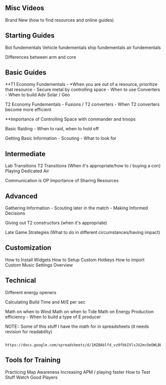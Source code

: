 




Misc Videos
---------------------------------------------------------------------------

Brand New (how to find resources and online guides)




Starting Guides
---------------------------------------------------------------------------
Bot fundementals
Vehicle fundementals
ship fundementals
air fundementals

Differences between arm and core




Basic Guides
---------------------------------------------------------------------------

**T1 Economy Fundementals
	- *When you are out of a resource, prioritize that resource
	- Secure metal by controlling space
	- When to use Converters
	- When to build Adv Solar / Geo

T2 Economy Fundementals
	- Fusions / T2 converters
	- When T2 converters become more efficient

**Importance of Controlling Space with commander and troops


Basic Raiding
	- When to raid, when to hold off

Getting Basic Information
	- Scouting
	- What to look for


Intermediate
---------------------------------------------------------------------------
Lab Transitions
T2 Transitions (When it's appropriate/how to / buying a con)
Playing Dedicated Air

Communication is OP
Importance of Sharing Resources





Advanced
---------------------------------------------------------------------------

Gathering Information
	- Scouting later in the match
	- Making Informed Decisions

Giving out T2 constructors (when it's appropriate)

Late Game Strategies (What to do in different circumstances/having impact)





Customization
---------------------------------------------------------------------------
How to Install Widgets
How to Setup Custom Hotkeys
How to import Custom Music
Settings Overview



Technical
---------------------------------------------------------------------------
Different energy openers

Calculating Build Time and M/E per sec

Math on when to Wind
Math on when to Tide
Math on Energy Production efficiency
	- When to build a type of E producer







NOTE:: Some of this stuff I have the math for in spreadsheets (it needs revision for readability)

		https://docs.google.com/spreadsheets/d/1HZ0Ablfd_vz9fbkIVlxJU2mcOeOWLBLtqBtagjbFcKs/edit#gid=940959777



Tools for Training
---------------------------------------------------------------------------
Practicing Map Awareness
Increasing APM / playing faster
How to Test Stuff
Watch Good Players



